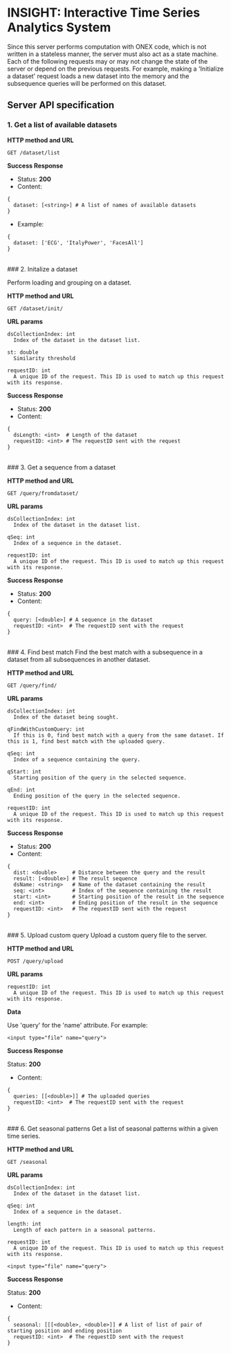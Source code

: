 # INSIGHT: Interactive Time Series Analytics System

Since this server performs computation with ONEX code, which is not written in a stateless manner, the server must also act as a state machine. Each of the following requests may or may not change the state of the server or depend on the previous requests. For example, making a 'Initialize a dataset' request loads a new dataset into the memory and the subsequence queries will be performed on this dataset. 

## Server API specification
### 1. Get a list of available datasets

**HTTP method and URL**

    GET /dataset/list

**Success Response**

+ Status: **200**
+ Content:
```
{ 
  dataset: [<string>] # A list of names of available datasets
}
```
+ Example:
```
{ 
  dataset: ['ECG', 'ItalyPower', 'FacesAll']
}
```

<br/>
### 2. Initalize a dataset

Perform loading and grouping on a dataset.

**HTTP method and URL**

    GET /dataset/init/
    
**URL params**

    dsCollectionIndex: int
      Index of the dataset in the dataset list.

    st: double 
      Similarity threshold
      
    requestID: int
      A unique ID of the request. This ID is used to match up this request with its response.


**Success Response**

+ Status: **200**
+ Content:
```
{ 
  dsLength: <int>  # Length of the dataset
  requestID: <int> # The requestID sent with the request
}
```

<br/>
### 3. Get a sequence from a dataset

**HTTP method and URL**

    GET /query/fromdataset/
    
**URL params**

    dsCollectionIndex: int
      Index of the dataset in the dataset list.

    qSeq: int 
      Index of a sequence in the dataset.
      
    requestID: int
      A unique ID of the request. This ID is used to match up this request with its response.


**Success Response**

+ Status: **200**
+ Content:
```
{ 
  query: [<double>] # A sequence in the dataset
  requestID: <int>  # The requestID sent with the request
}
```


<br />
### 4. Find best match
Find the best match with a subsequence in a dataset from all subsequences in another dataset.

**HTTP method and URL**

    GET /query/find/
    
**URL params**

    dsCollectionIndex: int
      Index of the dataset being sought.
  
    qFindWithCustomQuery: int
      If this is 0, find best match with a query from the same dataset. If this is 1, find best match with the uploaded query.
    
    qSeq: int 
      Index of a sequence containing the query.
      
    qStart: int
      Starting position of the query in the selected sequence.
    
    qEnd: int
      Ending position of the query in the selected sequence.
    
    requestID: int
      A unique ID of the request. This ID is used to match up this request with its response.


**Success Response**

+ Status: **200**
+ Content:
```
{ 
  dist: <double>     # Distance between the query and the result
  result: [<double>] # The result sequence
  dsName: <string>   # Name of the dataset containing the result
  seq: <int>         # Index of the sequence containing the result
  start: <int>       # Starting position of the result in the sequence
  end: <int>         # Ending position of the result in the sequence
  requestID: <int>   # The requestID sent with the request
}
```

<br/>
### 5. Upload custom query
Upload a custom query file to the server.

**HTTP method and URL**

    POST /query/upload
    
**URL params**

    requestID: int
      A unique ID of the request. This ID is used to match up this request with its response.

**Data**

Use 'query' for the 'name' attribute. For example:

```
<input type="file" name="query">
```


**Success Response**

Status: **200**
+ Content:
```
{ 
  queries: [[<double>]] # The uploaded queries
  requestID: <int>  # The requestID sent with the request
}
```

<br/>
### 6. Get seasonal patterns
Get a list of seasonal patterns within a given time series.

**HTTP method and URL**

    GET /seasonal
    
**URL params**

    dsCollectionIndex: int
      Index of the dataset in the dataset list.

    qSeq: int 
      Index of a sequence in the dataset.

    length: int
      Length of each pattern in a seasonal patterns.

    requestID: int
      A unique ID of the request. This ID is used to match up this request with its response.


```
<input type="file" name="query">
```

**Success Response**

Status: **200**
+ Content:
```
{ 
  seasonal: [[[<double>, <double>]] # A list of list of pair of starting position and ending position
  requestID: <int>  # The requestID sent with the request
}
```

